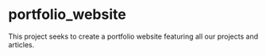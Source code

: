 # portfolio_website

This project seeks to create a portfolio website featuring all our projects and articles.
